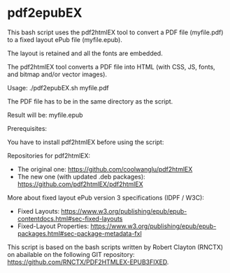 # pdf2epubEX

This bash script uses the pdf2htmlEX tool to convert a PDF file (myfile.pdf) to a fixed layout ePub file (myfile.epub).

The layout is retained and all the fonts are embedded.

The pdf2htmlEX tool converts a PDF file into HTML (with CSS, JS, fonts, and bitmap and/or vector images).

Usage: ./pdf2epubEX.sh myfile.pdf

The PDF file has to be in the same directory as the script.

Result will be: myfile.epub

Prerequisites: 

You have to install pdf2htmlEX before using the script:

Repositories for pdf2htmlEX:

- The original one: https://github.com/coolwanglu/pdf2htmlEX
- The new one (with updated .deb packages): https://github.com/pdf2htmlEX/pdf2htmlEX

More about fixed layout ePub version 3 specifications (IDPF / W3C):

- Fixed Layouts: https://www.w3.org/publishing/epub/epub-contentdocs.html#sec-fixed-layouts
- Fixed-Layout Properties: https://www.w3.org/publishing/epub/epub-packages.html#sec-package-metadata-fxl

This script is based on the bash scripts written by Robert Clayton (RNCTX) on abailable on the following GIT repository: https://github.com/RNCTX/PDF2HTMLEX-EPUB3FIXED.

